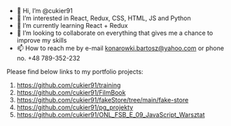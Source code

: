 - 👋 Hi, I’m @cukier91
- 👀 I’m interested in React, Redux, CSS, HTML, JS and Python
- 🌱 I’m currently learning React + Redux
- 💞️ I’m looking to collaborate on everything that gives me a chance to improve my skills 
- 📫 How to reach me by e-mail konarowki.bartosz@yahoo.com or phone no. +48 789-352-232

Please find below links to my portfolio projects: 

1. https://github.com/cukier91/training
2. https://github.com/cukier91/FilmBook
3. https://github.com/cukier91/fakeStore/tree/main/fake-store
4. https://github.com/cukier91/pg_projekty
5. https://github.com/cukier91/ONL_FSB_E_09_JavaScript_Warsztat


<!---
cukier91/cukier91 is a ✨ special ✨ repository because its `README.md` (this file) appears on your GitHub profile.
You can click the Preview link to take a look at your changes.
--->
